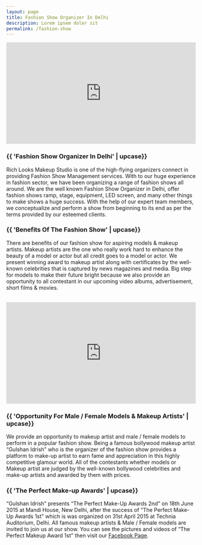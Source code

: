 ```yaml
---
layout: page
title: Fashion Show Organizer In Delhi
description: Lorem ipsem doler sit
permalink: /fashion-show
---
```

<section class="fw-main-row">
    <div class="fw-main-row-bg"></div>
    <div class="fw-main-row-overlay has-color"></div>
    <div class="fw-container ">        
        <div class="fw-row">
            <div class="fw-col-xs-12 fw-col-sm-6">
                <div class="textblock-shortcode icon-box">
                    <iframe width="100%" height="270" src="https://www.youtube.com/embed/hqijXn74EHk" frameborder="0" allowfullscreen></iframe>
                    <h3 class="text-heading color-orange"><span>{{ 'Fashion Show Organizer In Delhi' | upcase}}</span></h3>
                    <span class="color-grey droid-font font-14px">Rich Looks Makeup Studio is one of the high-flying organizers connect in providing Fashion Show Management services. With to our huge experience in fashion sector, we have been organizing a range of fashion shows all around. We are the well known Fashion Show Organizer in Delhi, offer fashion shows ramp, stage, equipment, LED screen, and many other things to make shows a huge success. With the help of our expert team members, we conceptualize and perform a show from beginning to its end as per the terms provided by our esteemed clients.
                    </span>
                </div>
            </div>
            <div class="fw-col-xs-12 fw-col-sm-6">
                <div class="textblock-shortcode icon-box">
                    <img src="{{ site.github.url }}/images/fashion-show3.jpg" alt="">
                    <h3 class="text-heading color-blue"><span>{{ 'Benefits Of The Fashion Show' | upcase}}</span></h3>
                    <span class="color-grey droid-font font-14px">There are benefits of our fashion show for aspiring models & makeup artists. Makeup artists are the one who really work hard to enhance the beauty of a model or actor but all credit goes to a model or actor. We present winning award to makeup artist along with certificates by the well-known celebrities that is captured by news magazines and media. Big step for models to make their future bright because we also provide an opportunity to all contestant in our upcoming video albums, advertisement, short films & movies.
                    </span>
                </div>
            </div>
        </div>
        <div class="fw-row">
            <div class="fw-col-xs-12">
                <div class="fw-divider-space" style="padding-top: 30px;"></div>
            </div>
        </div>
        <div class="fw-row">
            <div class="fw-col-xs-12 fw-col-sm-6">
                <div class="textblock-shortcode icon-box">
                    <iframe width="100%" height="270" src="https://www.youtube.com/embed/xlrxKsY2S14" frameborder="0" allowfullscreen></iframe>
                    <h3 class="text-heading color-pink"><span>{{ 'Opportunity For Male / Female Models & Makeup Artists' | upcase}}</span></h3>
                    <span class="color-grey droid-font font-14px">We provide an opportunity to makeup artist and male / female models to perform in a popular fashion show. Being a famous bollywood makeup artist “Gulshan Idrish” who is the organizer of the fashion show provides a platform to make-up artist to earn fame and appreciation in this highly competitive glamour world. All of the contestants whether models or Makeup artist are judged by the well-known bollywood celebrities and make-up artists and awarded by them with prices.
                    </span>
                </div>
            </div>
            <div class="fw-col-xs-12 fw-col-sm-6">
                <div class="textblock-shortcode icon-box">
                    <img src="{{ site.github.url }}/images/fashion-show4.jpg" alt="">
                    <h3 class="text-heading color-green"><span>{{ 'The Perfect Make-up Awards' | upcase}}</span></h3>
                    <span class="color-grey droid-font font-14px">“Gulshan Idrish” presents “The Perfect Make-Up Awards 2nd” on 18th June 2015 at Mandi House, New Delhi, after the success of “The Perfect Make-Up Awards 1st” which is was organized on 31st April 2015 at Technia Auditorium, Delhi. All famous makeup artists & Male / Female models are invited to join us at our show. You can see the pictures and videos of “The Perfect Makeup Award 1st” then visit our <span class="color-orange"><a href="https://www.facebook.com/pages/The-Perfect-Makeup-Awards/1572606932993929">Facebook Page</a></span>.
                    </span>
                </div>
            </div>
        </div>
    </div>
</section>
